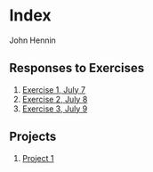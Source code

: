 # Index

John Hennin

## Responses to Exercises

1. [Exercise 1, July 7](https://johnhennin.github.io/jhrep_public/ResponseDay2Jul7)
2. [Exercise 2, July 8](https://johnhennin.github.io/jhrep_public/ResponseDay3Jul8)
3. [Exercise 3, July 9](https://johnhennin.github.io/jhrep_public/ResponseDay4Jul9)

## Projects
1. [Project 1](https://johnhennin.github.io/jhrep_public/jh_Project1)

